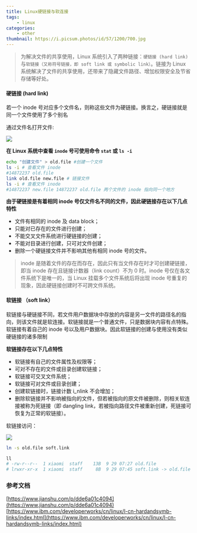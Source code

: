 ```yaml
---
title: Linux硬链接与软连接
tags:
    - linux
categories:
    - other
thumbnail: https://i.picsum.photos/id/57/1200/700.jpg
---
```



> 为解决文件的共享使用，Linux 系统引入了两种链接：`硬链接 (hard link)` 与`软链接（又称符号链接，即 soft link 或 symbolic link）`。链接为 Linux 系统解决了文件的共享使用，还带来了隐藏文件路径、增加权限安全及节省存储等好处。

<!--more-->

#### 硬链接 (hard link)  

<span class="vp-primary-text">若一个 inode 号对应多个文件名，则称这些文件为硬链接。换言之，硬链接就是同一个文件使用了多个别名</span>

通过文件名打开文件:

![](https://www.ibm.com/developerworks/cn/linux/l-cn-hardandsymb-links/image001.jpg)


**在 Linux 系统中查看 `inode` 号可使用命令 `stat` 或 `ls -i`**

```bash
echo "创建文件" > old.file #创建一个文件
ls -i # 查看文件 inode
#14872237 old.file
link old.file new.file # 链接文件
ls -i # 查看文件 inode
#14872237 new.file 14872237 old.file 两个文件的 inode 指向同一个地方
```

**由于硬链接是有着相同 inode 号仅文件名不同的文件，因此硬链接存在以下几点特性**

* 文件有相同的 inode 及 data block；
* 只能对已存在的文件进行创建；
* 不能交叉文件系统进行硬链接的创建；
* 不能对目录进行创建，只可对文件创建；
* 删除一个硬链接文件并不影响其他有相同 inode 号的文件。

> inode 是随着文件的存在而存在，因此只有当文件存在时才可创建硬链接，即当 inode 存在且链接计数器（link count）不为 0 时。inode 号仅在各文件系统下是唯一的，当 Linux 挂载多个文件系统后将出现 inode 号重复的现象，因此硬链接创建时不可跨文件系统。



#### 软链接 （soft link）

<span class="vp-primary-text">软链接与硬链接不同，<span class="vp-danger-text">若文件用户数据块中存放的内容是另一文件的路径名的指向，则该文件就是软连接</span>。软链接就是一个普通文件，只是数据块内容有点特殊。软链接有着自己的 inode 号以及用户数据块。因此软链接的创建与使用没有类似硬链接的诸多限制</span>


**软链接存在以下几点特性**

* 软链接有自己的文件属性及权限等；
* 可对不存在的文件或目录创建软链接；
* 软链接可交叉文件系统；
* 软链接可对文件或目录创建；
* 创建软链接时，链接计数 i_nlink 不会增加；
* 删除软链接并不影响被指向的文件，但若被指向的原文件被删除，则相关软连接被称为死链接（即 dangling link，若被指向路径文件被重新创建，死链接可恢复为正常的软链接）。

软链接访问：

![](https://www.ibm.com/developerworks/cn/linux/l-cn-hardandsymb-links/image002.jpg)


```bash
ln -s old.file soft.link

ll
# -rw-r--r--  1 xiaomi  staff    13B  9 29 07:27 old.file
# lrwxr-xr-x  1 xiaomi  staff     8B  9 29 07:45 soft.link -> old.file
```

### 参考文档


[https://www.jianshu.com/p/dde6a01c4094](https://www.jianshu.com/p/dde6a01c4094)
[https://www.ibm.com/developerworks/cn/linux/l-cn-hardandsymb-links/index.html](https://www.ibm.com/developerworks/cn/linux/l-cn-hardandsymb-links/index.html)


